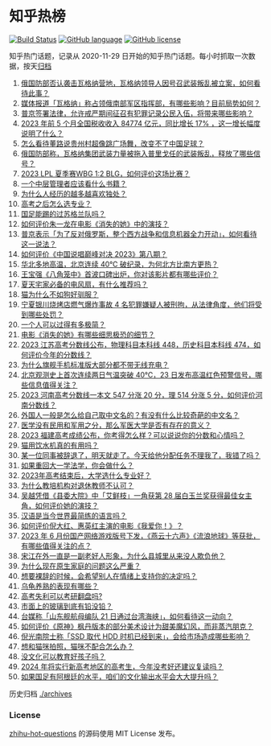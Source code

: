 # 知乎热榜
[![Build Status](https://github.com/ToWeLong/zhihu-hot-questions/workflows/CI/badge.svg)](https://github.com/ToWeLong/zhihu-hot-questions/actions)
[![GitHub language](https://img.shields.io/badge/language-golang-orange.svg)](https://golang.org/)
[![GitHub license](https://img.shields.io/github/license/ToWeLong/zhihu-hot-questions)](https://github.com/ToWeLong/zhihu-hot-questions/blob/main/LICENSE)

知乎热门话题，记录从 2020-11-29 日开始的知乎热门话题。每小时抓取一次数据，按天[归档](./archives)

<!-- BEGIN -->

1. [俄国防部否认袭击瓦格纳营地，瓦格纳领导人因号召武装叛乱被立案，如何看待此事？](https://www.zhihu.com/question/608218892)
1. [媒体报道「瓦格纳」称占领俄南部军区指挥部，有哪些影响？目前局势如何？](https://www.zhihu.com/question/608328436)
1. [普京签署法律，允许戒严期间征召有犯罪记录公民入伍，将带来哪些影响？](https://www.zhihu.com/question/608345264)
1. [2023 年前 5 个月全国税收收入 84774 亿元，同比增长 17% ，这一增长幅度说明了什么？](https://www.zhihu.com/question/607311547)
1. [怎么看待董路说贵州村超像跳广场舞，改变不了中国足球？](https://www.zhihu.com/question/607400160)
1. [俄国防部称，瓦格纳集团武装力量被拖入普里戈任的武装叛乱，释放了哪些信号？](https://www.zhihu.com/question/608259505)
1. [2023 LPL 夏季赛WBG 1:2 BLG，如何评价这场比赛？](https://www.zhihu.com/question/608304870)
1. [一个中层管理者应该看什么书籍？](https://www.zhihu.com/question/483677374)
1. [为什么人经历的越多越喜欢独处？](https://www.zhihu.com/question/597884145)
1. [高考之后怎么选专业？](https://www.zhihu.com/question/607428607)
1. [国足能踢的过苏格兰队吗？](https://www.zhihu.com/question/607586680)
1. [如何评价朱一龙在电影《消失的她》中的演技？](https://www.zhihu.com/question/607660063)
1. [普京表示「为了反对俄罗斯，整个西方战争和信息机器全力开动」，如何看待这一说法？](https://www.zhihu.com/question/608268319)
1. [如何评价《中国说唱巅峰对决 2023》第八期？](https://www.zhihu.com/question/608288763)
1. [华北多地高温，北京连续 40℃ 破纪录，为何北方比南方更热？](https://www.zhihu.com/question/608255644)
1. [王宝强《八角笼中》首波口碑出炉，你对该影片都有哪些评价？](https://www.zhihu.com/question/607157396)
1. [夏天宅家必备的电风扇，有什么推荐吗？](https://www.zhihu.com/question/603624207)
1. [猫为什么不如狗好驯服？](https://www.zhihu.com/question/605865648)
1. [宁夏银川烧烤店燃气爆炸事故 4 名犯罪嫌疑人被刑拘，从法律角度，他们将受到哪些处罚？](https://www.zhihu.com/question/608287472)
1. [一个人可以过得有多极简？](https://www.zhihu.com/question/265827355)
1. [电影《消失的她》有哪些细思极恐的细节？](https://www.zhihu.com/question/607978952)
1. [2023 江苏高考分数线公布，物理科目本科线 448，历史科目本科线 474，如何评价今年的分数线？](https://www.zhihu.com/question/607974405)
1. [为什么旗舰手机标准版大部分都不带无线充电？](https://www.zhihu.com/question/607118057)
1. [北京观测史上首次连续两日气温突破 40℃，23 日发布高温红色预警信号，哪些信息值得关注？](https://www.zhihu.com/question/608131521)
1. [2023 河南高考分数线一本文 547 分涨 20 分，理 514 分涨 5 分，如何评价河南分数线？](https://www.zhihu.com/question/607974437)
1. [外国人一般是怎么给自己取中文名的？有没有什么比较奇葩的中文名？](https://www.zhihu.com/question/26546359)
1. [医学没有民用和军用之分，那么军医大学是否有存在的意义？](https://www.zhihu.com/question/607620757)
1. [2023 福建高考成绩公布，你考得怎么样？可以说说你的分数和心情吗？](https://www.zhihu.com/question/607974295)
1. [猫用饮水机真的有用吗？](https://www.zhihu.com/question/314321800)
1. [某一位同事被辞退了，明天就走了。今天给他分配任务不理我了，我错了吗？](https://www.zhihu.com/question/607636838)
1. [如果重回大一学法学，你会做什么？](https://www.zhihu.com/question/600551602)
1. [2023年高考结束后，大学选什么专业好？](https://www.zhihu.com/question/603802531)
1. [为什么教培机构对退休教师不认可？](https://www.zhihu.com/question/588498394)
1. [吴越凭借《县委大院》中「艾鲜枝」一角获第 28 届白玉兰奖获得最佳女主角，如何评价她的演技？](https://www.zhihu.com/question/608163030)
1. [汉语是当今世界最简练的语言吗？](https://www.zhihu.com/question/66497764)
1. [如何评价倪大红、惠英红主演的电影《我爱你！》？](https://www.zhihu.com/question/603875310)
1. [2023 年 6 月份国产网络游戏版号下发，《燕云十六声》《流浪地球》等获批，有哪些值得关注的点？](https://www.zhihu.com/question/607865579)
1. [宋江在外一直是一副老好人形象，为什么县城里从来没人欺负他？](https://www.zhihu.com/question/593444610)
1. [为什么现在原生家庭的问题这么严重？](https://www.zhihu.com/question/573338695)
1. [想要裸辞的时候，会希望别人在情绪上支持你的决定吗？](https://www.zhihu.com/question/593528086)
1. [乌龟养熟的表现有哪些？](https://www.zhihu.com/question/597512707)
1. [高考失利可以考研翻盘吗?](https://www.zhihu.com/question/608117599)
1. [市面上的玻璃到底有铅没铅？](https://www.zhihu.com/question/606342982)
1. [台媒称「山东舰航母编队 21 日通过台湾海峡」，如何看待这一动向？](https://www.zhihu.com/question/607809103)
1. [如何评价《原神》枫丹版本的部分美术设计为甜美魔幻风，而非蒸汽朋克？](https://www.zhihu.com/question/608230338)
1. [倪光南院士称「SSD 取代 HDD 时机已经到来」，会给市场造成哪些影响？](https://www.zhihu.com/question/607126650)
1. [想和猫咪拍照，猫咪不配合怎么办？](https://www.zhihu.com/question/421786821)
1. [没文化可以教育好孩子吗？](https://www.zhihu.com/question/606881570)
1. [2024 年将实行新高考地区的高考生，今年没考好还建议复读吗？](https://www.zhihu.com/question/605231748)
1. [如果国足有阿根廷的水平，咱们的文化输出水平会大大提升吗？](https://www.zhihu.com/question/607273653)

<!-- END -->

历史归档 [./archives](./archives)


### License
[zhihu-hot-questions](https://github.com/towelong/zhihu-hot-questions) 的源码使用 MIT License 发布。